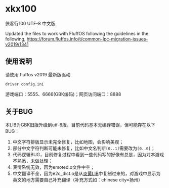 # xkx100
侠客行100 UTF-8 中文版

Updated the files to work with FluffOS following the guidelines in the following,
https://forum.fluffos.info/t/common-lpc-migration-issues-v2019/1341

## 使用说明

请使用 fluffos v2019 最新版驱动

    driver config.ini

游戏端口：5555、6666(GBK编码)；网页访问端口：8888

## 关于BUG

本LIB为GBK旧版升级到utf-8版，目前代码基本无编译错误，但可能存在以下BUG：

1. 中文字符排版显示未完全修复，比如地图，会影响美观；
2. 部分中文字符判断可能未修复，比如中文名判断`[0..1]`需要改为`[0..0]`；
3. 代码逻辑BUG，目前修复过程中看到一些代码写的好像有总是，因为对本游戏不熟悉，未做处理；
4. 表情系统无效，因为emoted.o文件中空；
5. 中文翻译不全，因为e2c_dict.o是从[炎黄LIB](https://github.com/oiuv/mud)中复制过来的，对游戏中显示为英文的地方需要自己补充翻译（补充方式如：chinese city=扬州）
